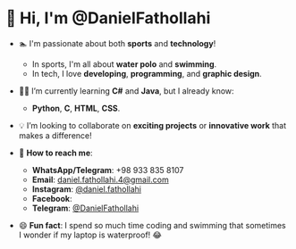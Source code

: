 # 👋 Hi, I'm @DanielFathollahi

- 🏊 I'm passionate about both **sports** and **technology**!  
  - In sports, I'm all about **water polo** and **swimming**.  
  - In tech, I love **developing**, **programming**, and **graphic design**.

- 👨‍💻 I’m currently learning **C#** and **Java**, but I already know:  
  - **Python**, **C**, **HTML**, **CSS**.

- 💡 I’m looking to collaborate on **exciting projects** or **innovative work** that makes a difference!

- 📱 **How to reach me**:  
  - **WhatsApp/Telegram**: +98 933 835 8107  
  - **Email**: [daniel.fathollahi.4@gmail.com](mailto:daniel.fathollahi.4@gmail.com)  
  - **Instagram**: [@daniel.fathollahi](https://www.instagram.com/daniel.fathollahi?utm_source=qr)
  - **Facebook**:
  - **Telegram**: [@DanielFathollahi](https://t.me/DanielFathollahi7)

- 😄 **Fun fact**: I spend so much time coding and swimming that sometimes I wonder if my laptop is waterproof!  😂
